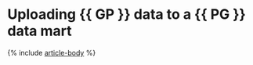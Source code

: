 # Uploading {{ GP }} data to a {{ PG }} data mart

{% include [article-body](../../_tutorials/datatransfer/mgp-to-mpg.md) %}
